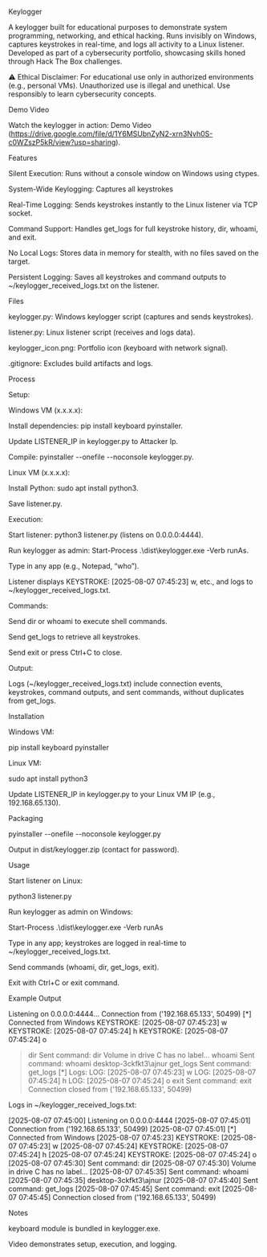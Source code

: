 Keylogger 



A keylogger built for educational purposes to demonstrate system programming, networking, and ethical hacking. Runs invisibly on Windows, captures keystrokes in real-time, and logs all activity to a Linux listener. Developed as part of a cybersecurity portfolio, showcasing skills honed through Hack The Box challenges.

⚠️ Ethical Disclaimer: For educational use only in authorized environments (e.g., personal VMs). Unauthorized use is illegal and unethical. Use responsibly to learn cybersecurity concepts.

Demo Video

Watch the keylogger in action: Demo Video (https://drive.google.com/file/d/1Y6MSUbnZyN2-xrn3Nvh0S-c0WZszP5kR/view?usp=sharing).

Features





Silent Execution: Runs without a console window on Windows using ctypes.



System-Wide Keylogging: Captures all keystrokes



Real-Time Logging: Sends keystrokes instantly to the Linux listener via TCP socket.



Command Support: Handles get_logs for full keystroke history, dir, whoami, and exit.



No Local Logs: Stores data in memory for stealth, with no files saved on the target.



Persistent Logging: Saves all keystrokes and command outputs to ~/keylogger_received_logs.txt on the listener.




Files





keylogger.py: Windows keylogger script (captures and sends keystrokes).



listener.py: Linux listener script (receives and logs data).







keylogger_icon.png: Portfolio icon (keyboard with network signal).



.gitignore: Excludes build artifacts and logs.

Process





Setup:





Windows VM (x.x.x.x):





Install dependencies: pip install keyboard pyinstaller.



Update LISTENER_IP in keylogger.py to Attacker Ip.



Compile: pyinstaller --onefile --noconsole keylogger.py.



Linux VM (x.x.x.x):





Install Python: sudo apt install python3.



Save listener.py.



Execution:





Start listener: python3 listener.py (listens on 0.0.0.0:4444).



Run keylogger as admin: Start-Process .\dist\keylogger.exe -Verb runAs.



Type in any app (e.g., Notepad, “who”).



Listener displays KEYSTROKE: [2025-08-07 07:45:23] w, etc., and logs to ~/keylogger_received_logs.txt.



Commands:





Send dir or whoami to execute shell commands.



Send get_logs to retrieve all keystrokes.



Send exit or press Ctrl+C to close.



Output:





Logs (~/keylogger_received_logs.txt) include connection events, keystrokes, command outputs, and sent commands, without duplicates from get_logs.

Installation





Windows VM:

pip install keyboard pyinstaller



Linux VM:

sudo apt install python3



Update LISTENER_IP in keylogger.py to your Linux VM IP (e.g., 192.168.65.130).

Packaging

pyinstaller --onefile --noconsole keylogger.py

Output in dist/keylogger.zip (contact for password).

Usage





Start listener on Linux:

python3 listener.py



Run keylogger as admin on Windows:

Start-Process .\dist\keylogger.exe -Verb runAs



Type in any app; keystrokes are logged in real-time to ~/keylogger_received_logs.txt.



Send commands (whoami, dir, get_logs, exit).



Exit with Ctrl+C or exit command.

Example Output

Listening on 0.0.0.0:4444...
Connection from ('192.168.65.133', 50499)
[*] Connected from Windows
KEYSTROKE: [2025-08-07 07:45:23] w
KEYSTROKE: [2025-08-07 07:45:24] h
KEYSTROKE: [2025-08-07 07:45:24] o
> dir
Sent command: dir
Volume in drive C has no label...
> whoami
Sent command: whoami
desktop-3ckfkt3\ajnur
> get_logs
Sent command: get_logs
[*] Logs:
LOG: [2025-08-07 07:45:23] w
LOG: [2025-08-07 07:45:24] h
LOG: [2025-08-07 07:45:24] o
> exit
Sent command: exit
Connection closed from ('192.168.65.133', 50499)

Logs in ~/keylogger_received_logs.txt:

[2025-08-07 07:45:00] Listening on 0.0.0.0:4444
[2025-08-07 07:45:01] Connection from ('192.168.65.133', 50499)
[2025-08-07 07:45:01] [*] Connected from Windows
[2025-08-07 07:45:23] KEYSTROKE: [2025-08-07 07:45:23] w
[2025-08-07 07:45:24] KEYSTROKE: [2025-08-07 07:45:24] h
[2025-08-07 07:45:24] KEYSTROKE: [2025-08-07 07:45:24] o
[2025-08-07 07:45:30] Sent command: dir
[2025-08-07 07:45:30] Volume in drive C has no label...
[2025-08-07 07:45:35] Sent command: whoami
[2025-08-07 07:45:35] desktop-3ckfkt3\ajnur
[2025-08-07 07:45:40] Sent command: get_logs
[2025-08-07 07:45:45] Sent command: exit
[2025-08-07 07:45:45] Connection closed from ('192.168.65.133', 50499)

Notes








keyboard module is bundled in keylogger.exe.



Video demonstrates setup, execution, and logging.
